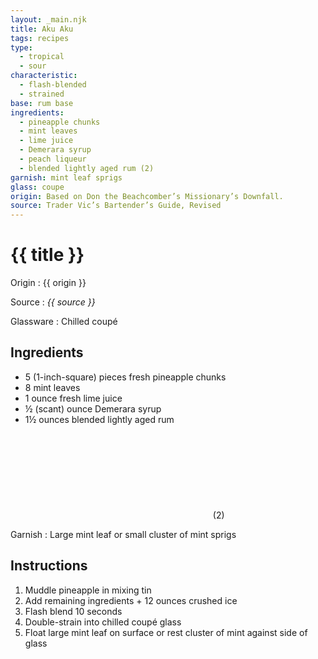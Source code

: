 ```yaml
---
layout: _main.njk
title: Aku Aku
tags: recipes
type:
  - tropical
  - sour
characteristic:
  - flash-blended
  - strained
base: rum base
ingredients:
  - pineapple chunks
  - mint leaves
  - lime juice
  - Demerara syrup
  - peach liqueur
  - blended lightly aged rum (2)
garnish: mint leaf sprigs
glass: coupe
origin: Based on Don the Beachcomber’s Missionary’s Downfall.
source: Trader Vic’s Bartender’s Guide, Revised
---
```

<!-- markdownlint-disable MD025 -->
# {{ title }}
<!-- markdownlint-disable MD025 -->

Origin
  : {{ origin }}

Source
  : <cite>{{ source }}</cite>

Glassware
  : Chilled coupé

## Ingredients

* 5 (1-inch-square) pieces fresh pineapple chunks
* 8 mint leaves
* 1 ounce fresh lime juice
* &frac12; (scant) ounce Demerara syrup
* 1&frac12; ounces blended lightly aged rum<icon-l space="1em"><span class="with-icon"><svg class="icon"><use href="/assets/images/icons/circle-2.svg#circle-2"></use></svg><span class="sr-only">(2)</span></span></icon-l>

Garnish
  : Large mint leaf or small cluster of mint sprigs

## Instructions

1. Muddle pineapple in mixing tin
2. Add remaining ingredients + 12 ounces crushed ice
3. Flash blend 10 seconds
4. Double-strain into chilled coupé glass
5. Float large mint leaf on surface or rest cluster of mint against side of glass

